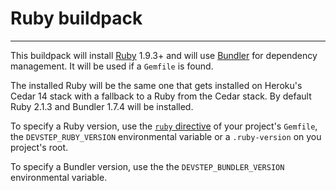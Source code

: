 # Ruby buildpack
----------------

This buildpack will install [Ruby](https://www.ruby-lang.org/en) 1.9.3+ and will
use [Bundler](http://bundler.io/) for dependency management. It will be used if
a `Gemfile` is found.

The installed Ruby will be the same one that gets installed on Heroku's Cedar 14
stack with a fallback to a Ruby from the Cedar stack. By default Ruby 2.1.3 and
Bundler 1.7.4 will be installed.

To specify a Ruby version, use the [`ruby` directive](http://bundler.io/v1.6/gemfile_ruby.html)
of your project's `Gemfile`, the `DEVSTEP_RUBY_VERSION` environmental variable or
a `.ruby-version` on you project's root.

To specify a Bundler version, use the the `DEVSTEP_BUNDLER_VERSION` environmental
variable.
